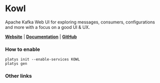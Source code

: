 # Kowl

Apache Kafka Web UI for exploring messages, consumers, configurations and more with a focus on a good UI & UX. 

**[Website](https://cloudhut.dev/)** | **[Documentation](https://cloudhut.dev/docs)** | **[GitHub](https://github.com/cloudhut/kowl)**

### How to enable

```
platys init --enable-services KOWL
platys gen
```

### Other links

